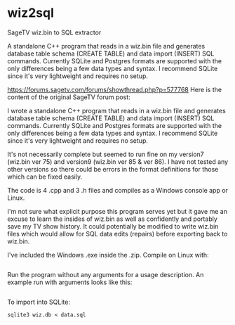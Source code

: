 # wiz2sql
SageTV wiz.bin to SQL extractor

A standalone C++ program that reads in a wiz.bin file and generates database table schema (CREATE TABLE) and data import (INSERT) SQL commands. Currently SQLite and Postgres formats are supported with the only differences being a few data types and syntax. I recommend SQLite since it's very lightweight and requires no setup.


https://forums.sagetv.com/forums/showthread.php?p=577768
Here is the content of the original SageTV forum post:

I wrote a standalone C++ program that reads in a wiz.bin file and generates database table schema (CREATE TABLE) and data import (INSERT) SQL commands. Currently SQLite and Postgres formats are supported with the only differences being a few data types and syntax. I recommend SQLite since it's very lightweight and requires no setup.

It's not necessarily complete but seemed to run fine on my version7 (wiz.bin ver 75) and version9 (wiz.bin ver 85 & ver 86). I have not tested any other versions so there could be errors in the format definitions for those which can be fixed easily.

The code is 4 .cpp and 3 .h files and compiles as a Windows console app or Linux.

I'm not sure what explicit purpose this program serves yet but it gave me an excuse to learn the insides of wiz.bin as well as confidently and portably save my TV show history. It could potentially be modified to write wiz.bin files which would allow for SQL data edits (repairs) before exporting back to wiz.bin.

I've included the Windows .exe inside the .zip. Compile on Linux with:
```g++ -o wiz2sql Wiz2SQL.cpp Wizard.cpp Tables.cpp TableField.cpp
```
Run the program without any arguments for a usage description. An example run with arguments looks like this:
```wiz2sql.exe wiz.bin -schema schema.sql -data data.sql
```
To import into SQLite:
```sqlite3 wiz.db < schema.sql
sqlite3 wiz.db < data.sql
```
